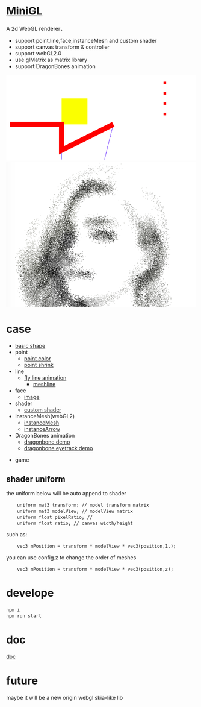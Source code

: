 # [MiniGL](https://mizy.github.io/MiniGL)
A 2d WebGL renderer，
+ support point,line,face,instanceMesh and custom shader
+ support canvas transform & controller
+ support webGL2.0
+ use glMatrix as matrix library
+ support DragonBones animation
 
![](./demo.png)
![](./snapshot2.png)

# case
+ [basic shape](https://mizy.github.io/MiniGL/demo/main.html)
+ point
	* [point color](https://mizy.github.io/MiniGL/demo/points/points.html)
	* [point shrink](https://mizy.github.io/MiniGL/demo/points/shrink.html)
+ line
  * [fly line animation](https://mizy.github.io/MiniGL/demo/line/flyline.html)
	* [meshline](https://mizy.github.io/MiniGL/demo/line/meshline.html)
+ face
	* [image](https://mizy.github.io/MiniGL/demo/image/index.html)
+ shader
	* [custom shader](https://mizy.github.io/MiniGL/demo/customShader/index.html)
+ InstanceMesh(webGL2)
	* [instanceMesh](https://mizy.github.io/MiniGL/demo/instanceMesh/index.html)
  * [instanceArrow](https://mizy.github.io/MiniGL/demo/arrow/arrow.html)
+ DragonBones animation
	* [dragonbone demo](https://mizy.github.io/MiniGL/demo/dragonBones/index.html)
  * [dragonbone eyetrack demo](https://mizy.github.io/MiniGL/demo/dragonBones/eyetrack.html)
* game

## shader uniform
the uniform below will be auto append to shader
```
    uniform mat3 transform; // model transform matrix
    uniform mat3 modelView; // modelView matrix
    uniform float pixelRatio; //
    uniform float ratio; // canvas width/height
```
such as:
```
    vec3 mPosition = transform * modelView * vec3(position,1.);
```
you can use config.z to change the order of meshes
```
    vec3 mPosition = transform * modelView * vec3(position,z);
```

# develope
```
npm i
npm run start
```
# doc
[doc](https://mizy.github.io/MiniGL/docs/index.html)

# future
maybe it will be a new origin webgl skia-like lib
